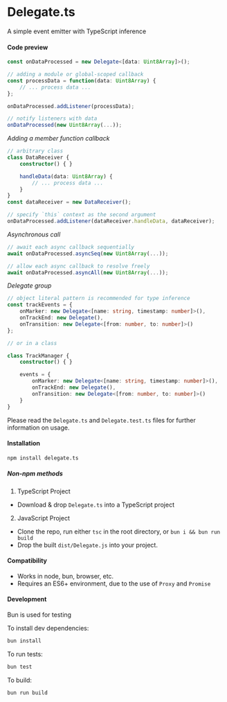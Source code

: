 # Delegate.ts

A simple event emitter with TypeScript inference

#### Code preview

```typescript
const onDataProcessed = new Delegate<[data: Uint8Array]>();

// adding a module or global-scoped callback
const processData = function(data: Uint8Array) {
    // ... process data ...
};

onDataProcessed.addListener(processData);

// notify listeners with data
onDataProcessed(new Uint8Array(...));
```

*Adding a member function callback*
```typescript
// arbitrary class
class DataReceiver {
    constructor() { }

    handleData(data: Uint8Array) {
        // ... process data ...
    }
}
const dataReceiver = new DataReceiver();

// specify `this` context as the second argument
onDataProcessed.addListener(dataReceiver.handleData, dataReceiver);
```

*Asynchronous call*
```typescript
// await each async callback sequentially
await onDataProcessed.asyncSeq(new Uint8Array(...));

// allow each async callback to resolve freely
await onDataProcessed.asyncAll(new Uint8Array(...));
```

*Delegate group*
```typescript
// object literal pattern is recommended for type inference
const trackEvents = {
    onMarker: new Delegate<[name: string, timestamp: number]>(),
    onTrackEnd: new Delegate(),
    onTransition: new Delegate<[from: number, to: number]>()
};

// or in a class

class TrackManager {
    constructor() { }

    events = {
        onMarker: new Delegate<[name: string, timestamp: number]>(),
        onTrackEnd: new Delegate(),
        onTransition: new Delegate<[from: number, to: number]>()
    }
}
```

Please read the `Delegate.ts` and `Delegate.test.ts` files for further information on usage.

#### Installation

```bash
npm install delegate.ts
```
##### Non-npm methods
1. TypeScript Project
- Download & drop `Delegate.ts` into a TypeScript project

2. JavaScript Project
- Clone the repo, run either `tsc` in the root directory, or `bun i && bun run build`
- Drop the built `dist/Delegate.js` into your project.

#### Compatibility

- Works in node, bun, browser, etc.
- Requires an ES6+ environment, due to the use of `Proxy` and `Promise`

#### Development

Bun is used for testing

To install dev dependencies:

```bash
bun install
```

To run tests:

```bash
bun test
```

To build:

```bash
bun run build
```
